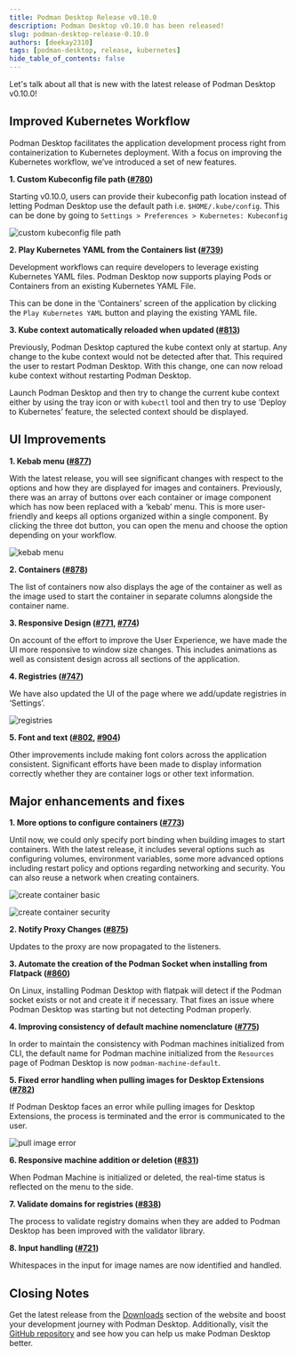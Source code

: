 ```yaml
---
title: Podman Desktop Release v0.10.0
description: Podman Desktop v0.10.0 has been released!
slug: podman-desktop-release-0.10.0
authors: [deekay2310]
tags: [podman-desktop, release, kubernetes]
hide_table_of_contents: false
---
```


Let's talk about all that is new with the latest release of Podman Desktop v0.10.0!

<!--truncate-->

## Improved Kubernetes Workflow
Podman Desktop facilitates the application development process right from containerization to Kubernetes deployment. With a focus on improving the Kubernetes workflow, we’ve introduced a set of new features.

**1. Custom Kubeconfig file path ([#780](https://github.com/containers/podman-desktop/pull/780))** 

Starting v0.10.0, users can provide their kubeconfig path location instead of letting Podman Desktop use the default path i.e. `$HOME/.kube/config`. This can be done by going to `Settings > Preferences > Kubernetes: Kubeconfig`

![custom kubeconfig file path](img/podman-desktop-release-0.10/custom-kubeconfig.png)

**2. Play Kubernetes YAML from the Containers list ([#739](https://github.com/containers/podman-desktop/pull/739))**

Development workflows can require developers to leverage existing Kubernetes YAML files. Podman Desktop now supports playing Pods or Containers from an existing Kubernetes YAML File. 

This can be done in the ‘Containers’ screen of the application by clicking the `Play Kubernetes YAML` button and playing the existing YAML file.

**3. Kube context automatically reloaded when updated ([#813](https://github.com/containers/podman-desktop/pull/813))**

Previously, Podman Desktop captured the kube context only at startup. Any change to the kube context would not be detected after that. This required the user to restart Podman Desktop. With this change, one can now reload kube context without restarting Podman Desktop.

Launch Podman Desktop and then try to change the current kube context either by using the tray icon or with `kubectl` tool and then try to use ‘Deploy to Kubernetes’ feature, the selected context should be displayed.

## UI Improvements

**1. Kebab menu ([#877](https://github.com/containers/podman-desktop/pull/877))**

With the latest release, you will see significant changes with respect to the options and how they are displayed for images and containers. Previously, there was an array of buttons over each container or image component which has now been replaced with a ‘kebab’ menu. This is more user-friendly and keeps all options organized within a single component. By clicking the three dot button, you can open the menu and choose the option depending on your workflow.

![kebab menu](img/podman-desktop-release-0.10/kebab-menu.png)

**2. Containers ([#878](https://github.com/containers/podman-desktop/pull/878))**

The list of containers now also displays the age of the container as well as the image used to start the container in separate columns alongside the container name.

**3. Responsive Design ([#771](https://github.com/containers/podman-desktop/pull/771), [#774](https://github.com/containers/podman-desktop/pull/774))**

On account of the effort to improve the User Experience, we have made the UI more responsive to window size changes. This includes animations as well as consistent design across all sections of the application.

**4. Registries ([#747](https://github.com/containers/podman-desktop/pull/747))**

We have also updated the UI of the page where we add/update registries in ‘Settings’.

![registries](img/podman-desktop-release-0.10/registries.png)

**5. Font and text ([#802](https://github.com/containers/podman-desktop/pull/802), [#904](https://github.com/containers/podman-desktop/pull/904))**

Other improvements include making font colors across the application consistent. Significant efforts have been made to display information correctly whether they are container logs or other text information.

## Major enhancements and fixes

**1. More options to configure containers ([#773](https://github.com/containers/podman-desktop/pull/773))**

Until now, we could only specify port binding when building images to start containers. With the latest release, it includes several options such as configuring volumes, environment variables, some more advanced options including restart policy and options regarding networking and security. You can also reuse a network when creating containers.

![create container basic](img/podman-desktop-release-0.10/create-container-basic.png)

![create container security](img/podman-desktop-release-0.10/create-container-security.png)

**2. Notify Proxy Changes ([#875](https://github.com/containers/podman-desktop/pull/875))**

Updates to the proxy are now propagated to the listeners.

**3. Automate the creation of the Podman Socket when installing from Flatpack ([#860](https://github.com/containers/podman-desktop/pull/860))**

On Linux, installing Podman Desktop with flatpak will detect if the Podman socket exists or not and create it if necessary. That fixes an issue where Podman Desktop was starting but not detecting Podman properly.

**4. Improving consistency of default machine nomenclature ([#775](https://github.com/containers/podman-desktop/pull/775))**

In order to maintain the consistency with Podman machines initialized from CLI, the default name for Podman machine initialized from the `Resources` page of Podman Desktop is now `podman-machine-default`.

**5. Fixed error handling when pulling images for Desktop Extensions ([#782](https://github.com/containers/podman-desktop/pull/782))**

If Podman Desktop faces an error while pulling images for Desktop Extensions, the process is terminated and the error is communicated to the user.

![pull image error](img/podman-desktop-release-0.10/pull-image-error.png)

**6. Responsive machine addition or deletion ([#831](https://github.com/containers/podman-desktop/pull/831))**

When Podman Machine is initialized or deleted, the real-time status is reflected on the menu to the side.

**7. Validate domains for registries ([#838](https://github.com/containers/podman-desktop/pull/838))**

The process to validate registry domains when they are added to Podman Desktop has been improved with the validator library.

**8. Input handling ([#721](https://github.com/containers/podman-desktop/pull/721))**

Whitespaces in the input for image names are now identified and handled.

<!-- ## Website and documentation

**1. New Website UI**

As part of our continued efforts to improve the application development journey, we have a new UI for our website which acts as a one-stop-shop for all the information regarding Podman Desktop

**2. Documentation and communication channels**

As more improvements are made, information with respect to Podman Desktop will be made available in the Documentation section of the website. The website now also has information on various channels where we engage with the community. You can find these on the footer of the website. -->

## Closing Notes

Get the latest release from the [Downloads](/downloads) section of the website and boost your development journey with Podman Desktop. Additionally, visit the [GitHub repository](https://github.com/containers/podman-desktop) and see how you can help us make Podman Desktop better. 
